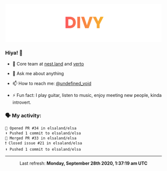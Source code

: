 
![](https://github.com/divy-work/divy-work/raw/master/assets/divy.png)

### Hiya! 👋

- 🔭 Core team at [nest.land](https://github.com/nestdotland/nest.land) and [verto](https://github.com/useverto/verto)

- 💬 Ask me about anything

- 📫 How to reach me: [@undefined_void](https://instagram.com/divy.exe)

- ⚡ Fun fact: I play guitar, listen to music, enjoy meeting new people, kinda introvert.

### 🗣 My activity:

```
💪 Opened PR #34 in elsaland/elsa
⬆️ Pushed 1 commit to elsaland/elsa
🎉 Merged PR #33 in elsaland/elsa
❗️ Closed issue #21 in elsaland/elsa
⬆️ Pushed 1 commit to elsaland/elsa
```

------------
<p align="center">Last refresh: <b>Monday, September 28th 2020, 1:37:19 am UTC</b></p>
